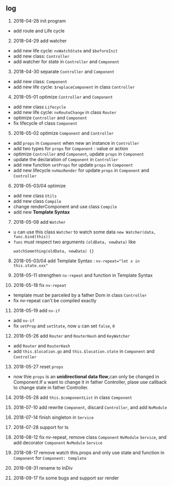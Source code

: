 ## log

1. 2018-04-28 init program
  - add route and Life cycle

2. 2018-04-29 add watcher
  - add new life cycle: `nvWatchState` and `$beforeInit`
  - add new class: `Controller`
  - add watcher for state in `Controller` and `Component`

3. 2018-04-30 separate `Controller` and `Component`
  - add new class: `Component`
  - add new life cycle: `$replaceComponent` in class `Controller`

4. 2018-05-01 optimize `Controller` and `Component`
  - add new class `Lifecycle`
  - add new life cycle: `nvRouteChange` in class `Router`
  - optimize `Controller` and `Component`
  - fix lifecycle of class `Component`

5. 2018-05-02 optimize `Component` and `Controller`
  - add `props` in `Component` when new an instance in `Controller`
  - add two types for `props` for `Component` : value or action
  - optimize `Controller` and `Component`, update `props` in `Component`
  - update the declaration of `Component` in `Controller`
  - add new function `setProps` for update `props` in `Component`
  - add new lifecycle `nvHasRender` for update `props` in `Component` and `Controller`

6. 2018-05-03/04 optimize
  - add new class `Utils`
  - add new class `Compile`
  - change renderComponent and use class `Compile`
  - add new **Template Syntax**

7. 2018-05-08 add `Watcher`
  - u can use this class `Watcher` to watch some data `new Watcher(data, func.bind(this))`
  - `func` must respect two arguments `(oldData, newData)` like
    ```
    watchSomething(oldData, newData) {}
    ```

8. 2018-05-03/04 add Template Syntax : `nv-repeat="let x in this.state.xxx"`

9. 2018-05-11 strengthen `nv-repeat` and function in Template Syntax

10. 2018-05-18 fix `nv-repeat`
  - template must be parceled by a father Dom in class `Controller`
  - fix nv-repeat can't be compiled exactly

11. 2018-05-19 add `nv-if`
  - add `nv-if`
  - fix `setProp` and `setState`, now u can set `false`, `0`

12. 2018-05-26 add `Router` and `RouterHash` and `KeyWatcher`
  - add `Router` and `RouterHash`
  - add `this.$location.go` and `this.$location.state` in `Component` and `Controller`

13. 2018-05-27 reset `props`
  - now thie `props` is an **unidirectional data flow**,can only be changed in Component.If u want to change it in father Controller, plase use callback to change state in father Controller.

14. 2018-05-28 add `this.$componentList` in class `Component`

15. 2018-07-10 add rewrite `Component`, discard `Controllor`, and add `NvModule`

16. 2018-07-14 finish singleton in `Service`

17. 2018-07-28 support for ts

18. 2018-08-12 fix nv-repeat, remove class `Component` `NvModule` `Service`, and add decorator `Component` `NvModule` `Service`

19. 2018-08-17 remove watch this.props and only use state and function in `Component` for `Component: template`

20. 2018-08-31 rename to InDiv

21. 2018-09-17 fix some bugs and support ssr render
